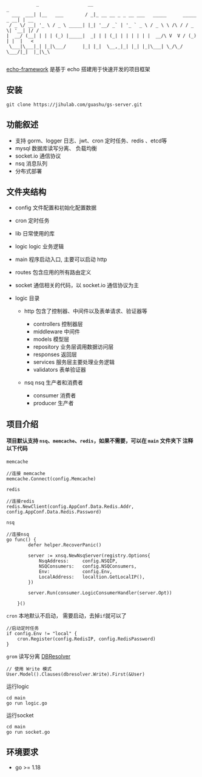 ```
           _                  __                                             _    
  ___  ___| |__   ___        / _|_ __ __ _ _ __ ___   _____      _____  _ __| | __
 / _ \/ __| '_ \ / _ \ _____| |_| '__/ _` | '_ ` _ \ / _ \ \ /\ / / _ \| '__| |/ /
|  __/ (__| | | | (_) |_____|  _| | | (_| | | | | | |  __/\ V  V / (_) | |  |   < 
 \___|\___|_| |_|\___/      |_| |_|  \__,_|_| |_| |_|\___| \_/\_/ \___/|_|  |_|\_\
                                                                                  
```

[echo-framework](https://jihulab.com/guashu/gs-server) 是基于 echo 搭建用于快速开发的项目框架

## 安装
```
git clone https://jihulab.com/guashu/gs-server.git
```

## 功能叙述
- 支持 gorm、logger 日志、jwt、cron 定时任务、redis 、etcd等
- mysql 数据库读写分离、 负载均衡
- socket.io 通信协议
- nsq 消息队列
- 分布式部署

## 文件夹结构 
- config 文件配置和初始化配置数据
- cron 定时任务
- lib 日常使用的库
- logic logic 业务逻辑
- main 程序启动入口, 主要可以启动 http
- routes 包含应用的所有路由定义
- socket 通信相关的代码，以 socket.io 通信协议为主


- logic 目录
    - http 包含了控制器、中间件以及表单请求、验证器等
       - controllers 控制器层
       - middleware 中间件
       - models 模型层
       - repository 业务层调用数据访问层
       - responses 返回层
       - services 服务层主要处理业务逻辑
       - validators 表单验证器
      
    - nsq nsq 生产者和消费者
       - consumer 消费者
       - producer 生产者


## 项目介绍
#### 项目默认支持 `nsq`、`memcache`、`redis`，如果不需要，可以在 `main` 文件夹下 注释以下代码

`memcache` 
```
//连接 memcache
memcache.Connect(config.Memcache)
```

`redis` 
```
//连接redis
redis.NewClient(config.AppConf.Data.Redis.Addr, config.AppConf.Data.Redis.Password)
```

`nsq` 
```
//连接nsq
go func() {
		defer helper.RecoverPanic()

		server := xnsq.NewNsqServer(registry.Options{
			NsqAddress:     config.NSQIP,
			NSQConsumers:   config.NSQConsumers,
			Env:            config.Env,
			LocalAddress:   localtion.GetLocalIP(),
		})

		server.Run(consumer.LogicConsumerHandler(server.Opt))

	}()
```

`cron` 本地默认不启动， 需要启动，去掉`if`就可以了
```
//启动定时任务
if config.Env != "local" {
    cron.Register(config.RedisIP, config.RedisPassword)
}
```

`grom` 读写分离 [DBResolver](https://gorm.io/zh_CN/docs/dbresolver.html)
```
// 使用 Write 模式
User.Model().Clauses(dbresolver.Write).First(&User)
```

运行logic
```
cd main
go run logic.go
```

运行socket
```
cd main
go run socket.go
```

## 环境要求 

- go >= 1.18

